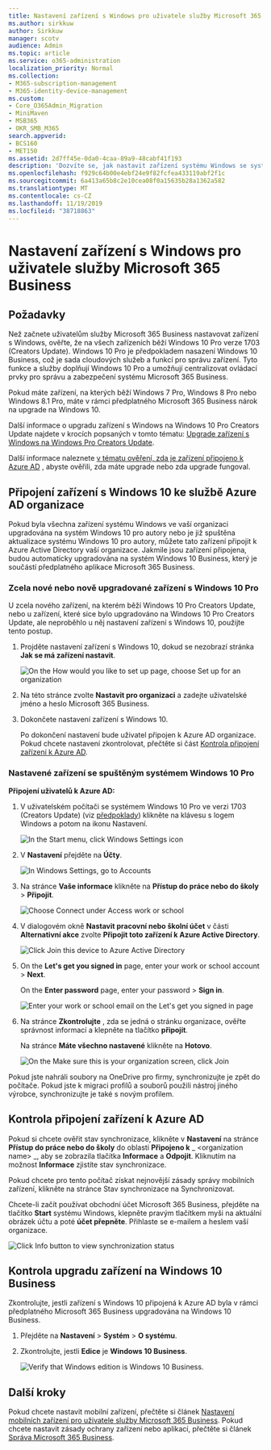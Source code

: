 ```yaml
---
title: Nastavení zařízení s Windows pro uživatele služby Microsoft 365 Business
ms.author: sirkkuw
author: Sirkkuw
manager: scotv
audience: Admin
ms.topic: article
ms.service: o365-administration
localization_priority: Normal
ms.collection:
- M365-subscription-management
- M365-identity-device-management
ms.custom:
- Core_O365Admin_Migration
- MiniMaven
- MSB365
- OKR_SMB_M365
search.appverid:
- BCS160
- MET150
ms.assetid: 2d7ff45e-0da0-4caa-89a9-48cabf41f193
description: 'Dozvíte se, jak nastavit zařízení systému Windows se systémem Windows 10 pro pro Microsoft 365 obchodní uživatele. '
ms.openlocfilehash: f929c64b00e4ebf24e9f82fcfea433119abf2f1c
ms.sourcegitcommit: 6a413a65b8c2e10cea08f0a15635b28a1362a582
ms.translationtype: MT
ms.contentlocale: cs-CZ
ms.lasthandoff: 11/19/2019
ms.locfileid: "38718863"
---
```

# <a name="set-up-windows-devices-for-microsoft-365-business-users"></a>Nastavení zařízení s Windows pro uživatele služby Microsoft 365 Business

## <a name="prerequisites"></a>Požadavky

Než začnete uživatelům služby Microsoft 365 Business nastavovat zařízení s Windows, ověřte, že na všech zařízeních běží Windows 10 Pro verze 1703 (Creators Update). Windows 10 Pro je předpokladem nasazení Windows 10 Business, což je sada cloudových služeb a funkcí pro správu zařízení. Tyto funkce a služby doplňují Windows 10 Pro a umožňují centralizovat ovládací prvky pro správu a zabezpečení systému Microsoft 365 Business.
  
Pokud máte zařízení, na kterých běží Windows 7 Pro, Windows 8 Pro nebo Windows 8.1 Pro, máte v rámci předplatného Microsoft 365 Business nárok na upgrade na Windows 10.
  
Další informace o upgradu zařízení s Windows na Windows 10 Pro Creators Update najdete v krocích popsaných v tomto tématu: [Upgrade zařízení s Windows na Windows Pro Creators Update](upgrade-to-windows-pro-creators-update.md).
  
Další informace naleznete [v tématu ověření, zda je zařízení připojeno k Azure AD](#verify-the-device-is-connected-to-azure-ad) , abyste ověřili, zda máte upgrade nebo zda upgrade fungoval. 
  
## <a name="join-windows-10-devices-to-your-organizations-azure-ad"></a>Připojení zařízení s Windows 10 ke službě Azure AD organizace

Pokud byla všechna zařízení systému Windows ve vaší organizaci upgradována na systém Windows 10 pro autory nebo je již spuštěna aktualizace systému Windows 10 pro autory, můžete tato zařízení připojit k Azure Active Directory vaší organizace. Jakmile jsou zařízení připojena, budou automaticky upgradována na systém Windows 10 Business, který je součástí předplatného aplikace Microsoft 365 Business.
  
### <a name="for-a-brand-new-or-newly-upgraded-windows-10-pro-device"></a>Zcela nové nebo nově upgradované zařízení s Windows 10 Pro

U zcela nového zařízení, na kterém běží Windows 10 Pro Creators Update, nebo u zařízení, které sice bylo upgradováno na Windows 10 Pro Creators Update, ale neproběhlo u něj nastavení zařízení s Windows 10, použijte tento postup.
  
1. Projděte nastavení zařízení s Windows 10, dokud se nezobrazí stránka **Jak se má zařízení nastavit**. 
    
    ![On the How would you like to set up page, choose Set up for an organization](media/1b0b2dba-00bb-4a99-a729-441479220cb7.png)
  
2. Na této stránce zvolte **Nastavit pro organizaci** a zadejte uživatelské jméno a heslo Microsoft 365 Business. 
    
3. Dokončete nastavení zařízení s Windows 10.
    
   Po dokončení nastavení bude uživatel připojen k Azure AD organizace. Pokud chcete nastavení zkontrolovat, přečtěte si část [Kontrola připojení zařízení k Azure AD](#verify-the-device-is-connected-to-azure-ad). 
  
### <a name="for-a-device-already-set-up-and-running-windows-10-pro"></a>Nastavené zařízení se spuštěným systémem Windows 10 Pro

 **Připojení uživatelů k Azure AD:**
  
1. V uživatelském počítači se systémem Windows 10 Pro ve verzi 1703 (Creators Update) (viz [předpoklady](pre-requisites-for-data-protection.md)) klikněte na klávesu s logem Windows a potom na ikonu Nastavení.
  
   ![In the Start menu, click Windows Settings icon](media/74e1ce9a-1554-4761-beb9-330b176e9b9d.png)
  
2. V **Nastavení** přejděte na **Účty**.
  
   ![In Windows Settings, go to Accounts](media/472fd688-d111-4788-9fbb-56a00fbdc24d.png)
  
3. Na stránce **Vaše informace** klikněte na **Přístup do práce nebo do školy** \> **Připojit**.
  
   ![Choose Connect under Access work or school](media/af3a4e3f-f9b9-4969-b3e2-4ef99308090c.png)
  
4. V dialogovém okně **Nastavit pracovní nebo školní účet** v části **Alternativní akce** zvolte **Připojit toto zařízení k Azure Active Directory**.
  
   ![Click Join this device to Azure Active Directory](media/fb709a1b-05a9-4750-9cb9-e097f4412cba.png)
  
5. On the **Let's get you signed in** page, enter your work or school account \> **Next**.
  
   On the **Enter password** page, enter your password \> **Sign in**.
  
   ![Enter your work or school email on the Let's get you signed in page](media/f70eb148-b1d2-4ba3-be38-7317eaf0321a.png)
  
6. Na stránce **Zkontrolujte** , zda se jedná o stránku organizace, ověřte správnost informací a klepněte na tlačítko **připojit**.
  
   Na stránce **Máte všechno nastavené** klikněte na **Hotovo**.
  
   ![On the Make sure this is your organization screen, click Join](media/c749c0a2-5191-4347-a451-c062682aa1fb.png)
  
Pokud jste nahráli soubory na OneDrive pro firmy, synchronizujte je zpět do počítače. Pokud jste k migraci profilů a souborů použili nástroj jiného výrobce, synchronizujte je také s novým profilem.
  
## <a name="verify-the-device-is-connected-to-azure-ad"></a>Kontrola připojení zařízení k Azure AD

Pokud si chcete ověřit stav synchronizace, klikněte v **Nastavení** na stránce **Přístup do práce nebo do školy** do oblasti **Připojeno k** _ \<organization name\> _, aby se zobrazila tlačítka **Informace** a **Odpojit**. Kliknutím na možnost **Informace** zjistíte stav synchronizace. 
  
Pokud chcete pro tento počítač získat nejnovější zásady správy mobilních zařízení, klikněte na stránce Stav synchronizace na Synchronizovat.
  
Chcete-li začít používat obchodní účet Microsoft 365 Business, přejděte na tlačítko **Start** systému Windows, klepněte pravým tlačítkem myši na aktuální obrázek účtu a poté **účet přepněte**. Přihlaste se e-mailem a heslem vaší organizace.
  
![Click Info button to view synchronization status](media/818f7043-adbf-402a-844a-59d50034911d.png)
  
## <a name="verify-the-device-is-upgraded-to-windows-10-business"></a>Kontrola upgradu zařízení na Windows 10 Business

Zkontrolujte, jestli zařízení s Windows 10 připojená k Azure AD byla v rámci předplatného Microsoft 365 Business upgradována na Windows 10 Business.
  
1. Přejděte na **Nastavení** \> **Systém** \> **O systému**.
    
2. Zkontrolujte, jestli **Edice** je **Windows 10 Business**.
    
    ![Verify that Windows edition is Windows 10 Business.](media/ff660fc8-d3ba-431b-89a5-f5abded96c4d.png)
  
## <a name="next-steps"></a>Další kroky

Pokud chcete nastavit mobilní zařízení, přečtěte si článek [Nastavení mobilních zařízení pro uživatele služby Microsoft 365 Business](set-up-mobile-devices.md). Pokud chcete nastavit zásady ochrany zařízení nebo aplikací, přečtěte si článek [Správa Microsoft 365 Business](manage.md).
  

